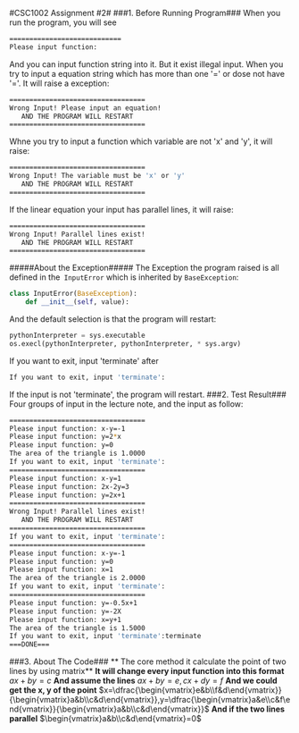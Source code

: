 #CSC1002 Assignment #2#
###1. Before Running Program###
When you run the program, you will see
```bash
============================
Please input function:
```
And you can input function string into it.
But it exist illegal input. When you try to input a equation string which has more than one '=' or dose not have '='. It will raise a exception:
```bash
==================================
Wrong Input! Please input an equation!
   AND THE PROGRAM WILL RESTART
==================================
```
Whne you try to input a function which variable are not 'x' and 'y', it will raise:
```bash
==================================
Wrong Input! The variable must be 'x' or 'y'
   AND THE PROGRAM WILL RESTART
==================================
```
If the linear equation your input has parallel lines, it will raise:
```bash
==================================
Wrong Input! Parallel lines exist!
   AND THE PROGRAM WILL RESTART
==================================
```
#####About the Exception#####
The Exception the program raised is all defined in the` InputError` which is inherited by `BaseException`:
```python
class InputError(BaseException):
    def __init__(self, value):
```
And the default selection is that the program will restart:
```python
pythonInterpreter = sys.executable
os.execl(pythonInterpreter, pythonInterpreter, * sys.argv)
```
If you want to exit, input 'terminate' after
```bash
If you want to exit, input 'terminate':
```
If the input is not 'terminate', the program will restart.
###2. Test Result###
Four groups of input in the lecture note, and the input as follow:
```bash
==================================
Please input function: x-y=-1
Please input function: y=2*x
Please input function: y=0
The area of the triangle is 1.0000
If you want to exit, input 'terminate':
==================================
Please input function: x-y=1
Please input function: 2x-2y=3
Please input function: y=2x+1
==================================
Wrong Input! Parallel lines exist!
   AND THE PROGRAM WILL RESTART
==================================
If you want to exit, input 'terminate':
==================================
Please input function: x-y=-1
Please input function: y=0
Please input function: x=1
The area of the triangle is 2.0000
If you want to exit, input 'terminate':
==================================
Please input function: y=-0.5x+1
Please input function: y=-2X
Please input function: x=y+1
The area of the triangle is 1.5000
If you want to exit, input 'terminate':terminate
===DONE===
```
###3. About The Code###
** The core method it calculate the point of two lines by using matrix**
**It will change every input function into this format**
$ax+by=c$
**And assume the lines**
$ax+by=e,cx+dy=f$
**And we could get the x, y of the point**
$x=\dfrac{\begin{vmatrix}e&b\\f&d\end{vmatrix}}{\begin{vmatrix}a&b\\c&d\end{vmatrix}},y=\dfrac{\begin{vmatrix}a&e\\c&f\end{vmatrix}}{\begin{vmatrix}a&b\\c&d\end{vmatrix}}$
**And if the two lines parallel**
$\begin{vmatrix}a&b\\c&d\end{vmatrix}=0$